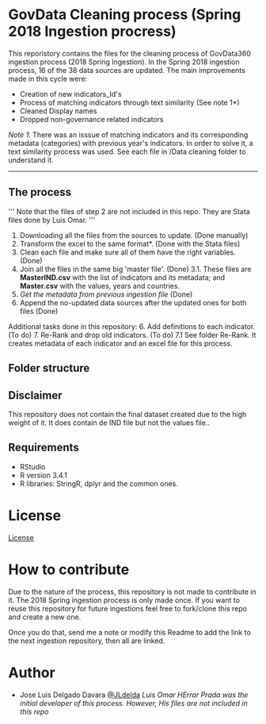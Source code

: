 # GovData Cleaning process (Spring 2018 Ingestion procress)

This reporistory contains the files for the cleaning process of GovData360 ingestion process (2018 Spring Ingestion). In the Spring 2018 ingestion process, 16 of the 38 data sources are updated. The main improvements made in this cycle were:

* Creation of new indicators_Id's
* Process of matching indicators through text similarity (See note 1*)
* Cleaned Display names
* Dropped non-governance related indicators

*Note 1*: There was an isssue of matching indicators and its corresponding metadata (categories) with previous year's indicators. In order to solve it, a text similarity process was used. See each file in /Data cleaning folder to understand it.

---
## The process

'''
Note that the files of step 2 are not included in this repo. 
They are Stata files done by Luis Omar.
'''

1. Downloading all the files from the sources to update. (Done manually)
2. Transform the excel to the same format*. (Done with the Stata files)
3. Clean each file and make sure all of them have the right variables. (Done)
3. Join all the files in the same big 'master file'. (Done)
  3.1. These files are **MasterIND.csv** with the list of indicators and its metadata; and **Master.csv** with the values, years and countries.
4. *Get the metadata from previous ingestion file* (Done)
5. Append the no-updated data sources after the updated ones for both files (Done)

Additional tasks done in this repository:
6. Add definitions to each indicator. (To do)
7. Re-Rank and drop old indicators. (To do)
  7.1 See folder Re-Rank. It creates metadata of each indicator and an excel file for this process.

## Folder structure


## Disclaimer
This repository does not contain the final dataset created due to the high weight of it. It does contain de IND file but not the values file..

## Requirements

* RStudio
* R version 3.4.1
* R libraries: StringR, dplyr and the common ones.

# License
[License](https://github.com/jldelda/GovData-Cleaning-process/blob/master/LICENSE)
# How to contribute

Due to the nature of the process, this repository is not made to contribute in it. The 2018 Spring ingestion process is only made once. If you want to reuse this repository for future ingestions feel free to fork/clone this repo and create a new one. 

Once you do that, send me a note or modify this Readme to add the link to the next ingestion repository, then all are linked.

# Author

* Jose Luis Delgado Davara [@JLdelda](www.twitter.com/jldelda)
*Luis Omar HErrar Prada was the initial developer of this process. However, His files are not included in this repo*







